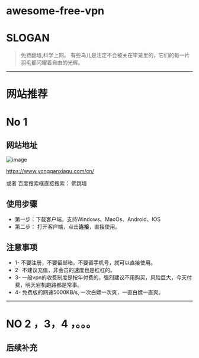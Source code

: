 # awesome-free-vpn

# SLOGAN
> 免费翻墙,科学上网。
> 有些鸟儿是注定不会被关在牢笼里的，它们的每一片羽毛都闪耀着自由的光辉。

-------------------------------------------

# 网站推荐
# No 1
## 网站地址
![image](https://user-images.githubusercontent.com/42163066/121831401-ef618200-ccf9-11eb-90b3-e409c8b6ef6e.png)

https://www.yongganxiaqu.com/cn/

或者 百度搜索框直接搜索： 佛跳墙

## 使用步骤
- 第一步：下载客户端，支持Windows、MacOs、Android、IOS
- 第二步： 打开客户端，点击**连接**，直接使用。

## 注意事项
- 1- 不要注册，不要留邮箱，不要留手机号，就可以直接使用。
- 2- 不建议充值，非会员的速度也是杠杠的。
- 3- 一般vpn的收费制度是按年付费的，强烈建议不用购买，风险巨大，今天付费，明天宕机跑路都是常事。
- 4- 免费版的网速5000KB/s, 一次白嫖一次爽，一直白嫖一直爽。


-------------------------------------------

#  NO 2 ，3，4 ，。。。
## 后续补充

